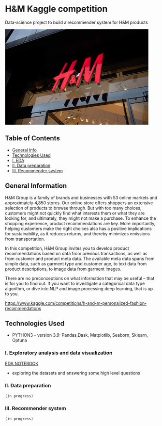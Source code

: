 # H&M Kaggle competition
 Data-science project to build a recommender system for H&M products

![H&M Logo](./img/H&M.jpg)

## Table of Contents
* [General Info](#General-Information)
* [Technologies Used](#Technologies-Used)
* [I. EDA](#I-Exploratory-analysis-and-data-visualization)
* [II. Data preparation](#II-Data-preparation)
* [III. Recommender system](#iii-recommender-system)
<!-- * [License](#license) -->

## General Information

H&M Group is a family of brands and businesses with 53 online markets and approximately 4,850 stores. Our online store offers shoppers an extensive selection of products to browse through. But with too many choices, customers might not quickly find what interests them or what they are looking for, and ultimately, they might not make a purchase. To enhance the shopping experience, product recommendations are key. More importantly, helping customers make the right choices also has a positive implications for sustainability, as it reduces returns, and thereby minimizes emissions from transportation.

In this competition, H&M Group invites you to develop product recommendations based on data from previous transactions, as well as from customer and product meta data. The available meta data spans from simple data, such as garment type and customer age, to text data from product descriptions, to image data from garment images.

There are no preconceptions on what information that may be useful – that is for you to find out. If you want to investigate a categorical data type algorithm, or dive into NLP and image processing deep learning, that is up to you.

https://www.kaggle.com/competitions/h-and-m-personalized-fashion-recommendations


## Technologies Used

- PYTHON3 - version 3.9: Pandas,Dask, Matplotlib, Seaborn, Sklearn, Optuna


### I. Exploratory analysis and data visualization

[EDA NOTEBOOK](./1_EDA/HM-EDA.ipynb)

- exploring the datasets and answering some high level questions

### II. Data preparation
    (in progress)

### III. Recommender system
    (in progress)










